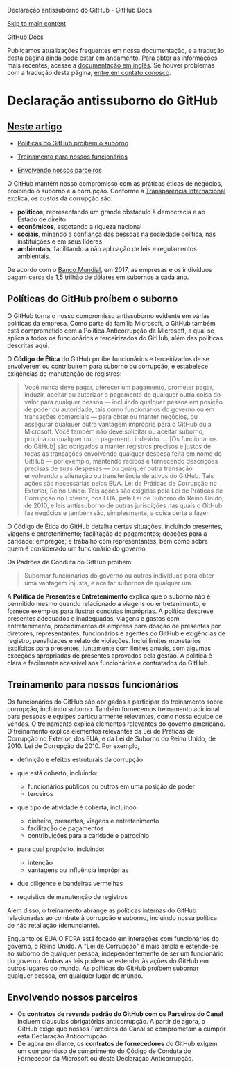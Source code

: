 Declaração antissuborno do GitHub - GitHub Docs

[Skip to main content](#main-content)

[](/pt)[GitHub Docs](/pt)

Publicamos atualizações frequentes em nossa documentação, e a tradução desta página ainda pode estar em andamento. Para obter as informações mais recentes, acesse a [documentação em inglês](/en). Se houver problemas com a tradução desta página, [entre em contato conosco](https://github.com/contact?form[subject]=translation%20issue%20on%20docs.github.com&form[comments]=).

Declaração antissuborno do GitHub
==========

[Neste artigo](/site-policy/github-company-policies/github-anti-bribery-statement#in-this-article)
----------

* [Políticas do GitHub proíbem o suborno](#github-policies-prohibiting-bribery)

* [Treinamento para nossos funcionários](#training-for-our-employees)

* [Envolvendo nossos parceiros](#engaging-our-partners)

O GitHub mantém nosso compromisso com as práticas éticas de negócios, proibindo o suborno e a corrupção. Conforme a [Transparência Internacional](https://www.transparency.org/what-is-corruption#costs-of-corruption) explica, os custos da corrupção são:

* **políticos**, representando um grande obstáculo à democracia e ao Estado de direito
* **econômicos**, esgotando a riqueza nacional
* **sociais**, minando a confiança das pessoas na sociedade política, nas instituições e em seus líderes
* **ambientais**, facilitando a não aplicação de leis e regulamentos ambientais.

De acordo com o [Banco Mundial](https://www.worldbank.org/en/topic/governance/brief/anti-corruption), em 2017, as empresas e os indivíduos pagam cerca de 1,5 trilhão de dólares em subornos a cada ano.

[](#github-policies-prohibiting-bribery)Políticas do GitHub proíbem o suborno
----------

O GitHub torna o nosso compromisso antissuborno evidente em várias políticas da empresa. Como parte da família Microsoft, o GitHub também está comprometido com a Política Anticorrupção da Microsoft, a qual se aplica a todos os funcionários e terceirizados do GitHub, além das políticas descritas aqui.

O **Código de Ética** do GitHub proíbe funcionários e terceirizados de se envolverem ou contribuírem para suborno ou corrupção, e estabelece exigências de manutenção de registros:

>
>
> Você nunca deve pagar, oferecer um pagamento, prometer pagar, induzir, aceitar ou autorizar o pagamento de qualquer outra coisa do valor para qualquer pessoa — incluindo qualquer pessoa em posição de poder ou autoridade, tais como funcionários do governo ou em transações comerciais — para obter ou manter negócios, ou assegurar qualquer outra vantagem imprópria para o GitHub ou a Microsoft. Você também não deve solicitar ou aceitar suborno, propina ou qualquer outro pagamento indevido. ... [Os funcionários do GitHub] são obrigados a manter registros precisos e justos de todas as transações envolvendo qualquer despesa feita em nome do GitHub — por exemplo, mantendo recibos e fornecendo descrições precisas de suas despesas — ou qualquer outra transação envolvendo a alienação ou transferência de ativos do GitHub. Tais ações são necessárias pelos EUA. Lei de Práticas de Corrupção no Exterior, Reino Unido. Tais ações são exigidas pela Lei de Práticas de Corrupção no Exterior, dos EUA, pela Lei de Suborno do Reino Unido, de 2010, e leis antissuborno de outras jurisdições nas quais o GitHub faz negócios e também são, simplesmente, a coisa certa a fazer.
>
>

O Código de Ética do GitHub detalha certas situações, incluindo presentes, viagens e entretenimento; facilitação de pagamentos; doações para a caridade; empregos; e trabalho com representantes, bem como sobre quem é considerado um funcionário do governo.

Os Padrões de Conduta do GitHub proíbem:

>
>
> Subornar funcionários do governo ou outros indivíduos para obter uma vantagem injusta, e aceitar subornos de qualquer um.
>
>

A **Política de Presentes e Entretenimento** explica que o suborno não é permitido mesmo quando relacionado a viagens ou entretenimento, e fornece exemplos para ilustrar condutas impróprias. A política descreve presentes adequados e inadequados, viagens e gastos com entretenimento, procedimentos da empresa para doação de presentes por diretores, representantes, funcionários e agentes do GitHub e exigências de registro, penalidades e relato de violações. Inclui limites monetários explícitos para presentes, juntamente com limites anuais, com algumas exceções apropriadas de presentes aprovados pela gestão. A política é clara e facilmente acessível aos funcionários e contratados do GitHub.

[](#training-for-our-employees)Treinamento para nossos funcionários
----------

Os funcionários do GitHub são obrigados a participar do treinamento sobre corrupção, incluindo suborno. Também fornecemos treinamento adicional para pessoas e equipes particularmente relevantes, como nossa equipe de vendas. O treinamento explica elementos relevantes do governo americano. O treinamento explica elementos relevantes da Lei de Práticas de Corrupção no Exterior, dos EUA, e da Lei de Suborno do Reino Unido, de 2010. Lei de Corrupção de 2010. Por exemplo,

* definição e efeitos estruturais da corrupção
* que está coberto, incluindo:
  * funcionários públicos ou outros em uma posição de poder
  * terceiros

* que tipo de atividade é coberta, incluindo
  * dinheiro, presentes, viagens e entretenimento
  * facilitação de pagamentos
  * contribuições para a caridade e patrocínio

* para qual propósito, incluindo:
  * intenção
  * vantagens ou influência impróprias

* due diligence e bandeiras vermelhas
* requisitos de manutenção de registros

Além disso, o treinamento abrange as políticas internas do GitHub relacionadas ao combate à corrupção e suborno, incluindo nossa política de não retaliação (denunciante).

Enquanto os EUA O FCPA está focado em interações com funcionários do governo, o Reino Unido. A "Lei de Corrupção" é mais ampla e estende-se ao suborno de qualquer pessoa, independentemente de ser um funcionário do governo. Ambas as leis podem se estender às ações do GitHub em outros lugares do mundo. As políticas do GitHub proíbem subornar qualquer pessoa, em qualquer lugar do mundo.

[](#engaging-our-partners)Envolvendo nossos parceiros
----------

* Os **contratos de revenda padrão do GitHub com os Parceiros do Canal** incluem cláusulas obrigatórias anticorrupção. A partir de agora, o GitHub exige que nossos Parceiros do Canal se comprometam a cumprir esta Declaração Anticorrupção.
* De agora em diante, os **contratos de fornecedores** do GitHub exigem um compromisso de cumprimento do Código de Conduta do Fornecedor da Microsoft ou desta Declaração Anticorrupção.
